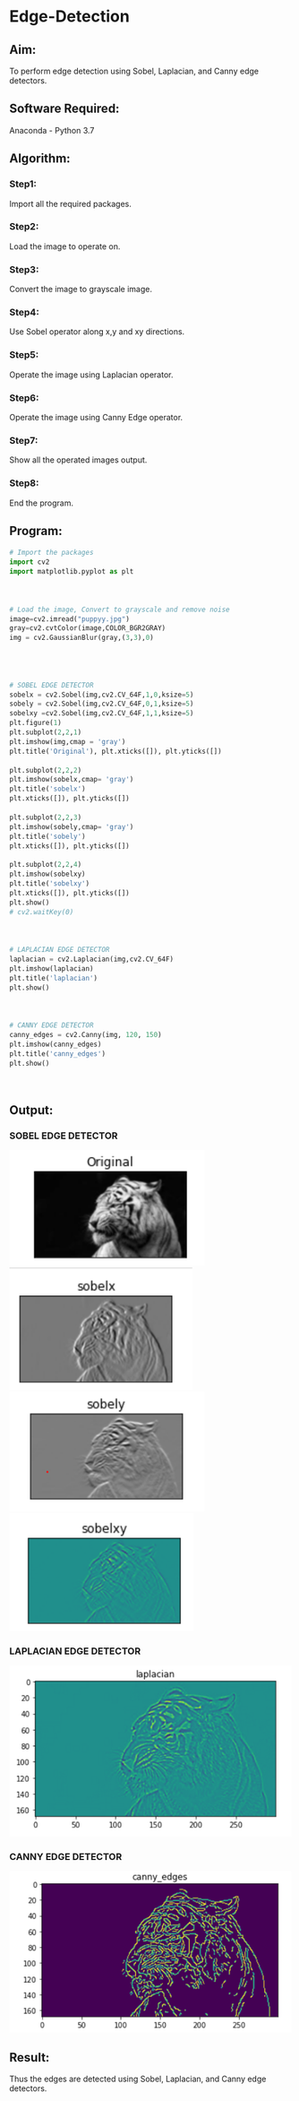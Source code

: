 # Edge-Detection
## Aim:
To perform edge detection using Sobel, Laplacian, and Canny edge detectors.

## Software Required:
Anaconda - Python 3.7

## Algorithm:
### Step1:
Import all the required packages.


### Step2:
Load the image to operate on.

### Step3:
Convert the image to grayscale image.

### Step4:
Use Sobel operator along x,y and xy directions.

### Step5:
Operate the image using Laplacian operator.

### Step6:
Operate the image using Canny Edge operator.

### Step7:
Show all the operated images output.

### Step8:
End the program.
 
## Program:

``` Python
# Import the packages
import cv2
import matplotlib.pyplot as plt



# Load the image, Convert to grayscale and remove noise
image=cv2.imread("puppyy.jpg")
gray=cv2.cvtColor(image,COLOR_BGR2GRAY)
img = cv2.GaussianBlur(gray,(3,3),0)




# SOBEL EDGE DETECTOR
sobelx = cv2.Sobel(img,cv2.CV_64F,1,0,ksize=5)
sobely = cv2.Sobel(img,cv2.CV_64F,0,1,ksize=5)
sobelxy =cv2.Sobel(img,cv2.CV_64F,1,1,ksize=5)
plt.figure(1)
plt.subplot(2,2,1)
plt.imshow(img,cmap = 'gray')
plt.title('Original'), plt.xticks([]), plt.yticks([])

plt.subplot(2,2,2)
plt.imshow(sobelx,cmap= 'gray')
plt.title('sobelx')
plt.xticks([]), plt.yticks([])

plt.subplot(2,2,3)
plt.imshow(sobely,cmap= 'gray')
plt.title('sobely')
plt.xticks([]), plt.yticks([])

plt.subplot(2,2,4)
plt.imshow(sobelxy)
plt.title('sobelxy')
plt.xticks([]), plt.yticks([])
plt.show()
# cv2.waitKey(0)



# LAPLACIAN EDGE DETECTOR
laplacian = cv2.Laplacian(img,cv2.CV_64F)
plt.imshow(laplacian)
plt.title('laplacian')
plt.show()



# CANNY EDGE DETECTOR
canny_edges = cv2.Canny(img, 120, 150)
plt.imshow(canny_edges)
plt.title('canny_edges')
plt.show()




```
## Output:
### SOBEL EDGE DETECTOR

![output](orig1.PNG)
![output](sobelx.PNG)
![output](sobely.PNG)
![output](sobelxy.PNG)

### LAPLACIAN EDGE DETECTOR
![output](laplacian.PNG)


### CANNY EDGE DETECTOR
![output](cannyed.PNG)

## Result:
Thus the edges are detected using Sobel, Laplacian, and Canny edge detectors.
